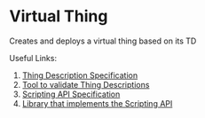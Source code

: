 # Virtual Thing

Creates and deploys a virtual thing based on its TD


Useful Links:
1. [Thing Description Specification](https://w3c.github.io/wot-thing-description/#thing)
2. [Tool to validate Thing Descriptions](http://plugfest.thingweb.io/playground/)
3. [Scripting API Specification](https://w3c.github.io/wot-scripting-api/)
4. [Library that implements the Scripting API](https://github.com/eclipse/thingweb.node-wot)